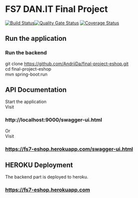 # FS7 DAN.IT Final Project
[![Build Status](https://travis-ci.com/AndriiDa/final-project-eshop.svg?branch=master)](https://travis-ci.com/AndriiDa/final-project-eshop)[![Quality Gate Status](https://sonarcloud.io/api/project_badges/measure?project=fs7-final-project&metric=alert_status)](https://sonarcloud.io/dashboard?id=fs7-final-project)
[![Coverage Status](https://coveralls.io/repos/github/AndriiDa/final-project-eshop/badge.svg?branch=master)](https://coveralls.io/github/AndriiDa/final-project-eshop?branch=master)

## Run the application

### Run the backend
git clone https://github.com/AndriiDa/final-project-eshop.git  
cd final-project-eshop  
mvn spring-boot:run  

## API Documentation 
Start the application  
Visit  
### http://localhost:9000/swagger-ui.html  

Or  
Visit  
### https://fs7-eshop.herokuapp.com/swagger-ui.html  


## HEROKU Deployment
The backend part is deployed to heroku.  
### https://fs7-eshop.herokuapp.com  
 
